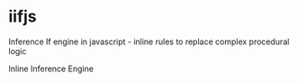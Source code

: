 # iifjs
Inference If engine in javascript - inline rules to replace complex procedural logic

Inline Inference Engine
